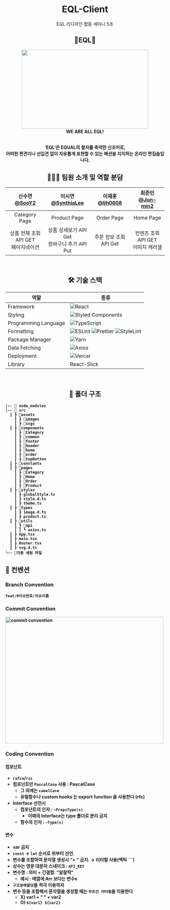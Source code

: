 <div align='center'>

# EQL-Client

EQL 리디자인 합동 세미나 5조

## 👜EQL👢

<img width='400' height='250' src='https://cdn.eqlstore.com/goods/EQLEGR/169048207484015.jpg' />
<br/>
<b>WE ARE ALL EQL!
<br/>
<br/>

‘EQL’은 EQUAL의 철자를 축약한 신조어로, <br/> 어떠한 편견이나 선입견 없이 자유롭게 표현할 수 있는 패션을 지지하는 온라인 편집숍입니다.</br>

## 👩🏻‍💻 팀원 소개 및 역할 분담

| 신수연 [@SooY2](https://github.com/SooY2) | 이시연 [@SynthiaLee](https://github.com/SynthiaLee) | 이재훈[@ljh0608](https://github.com/ljh0608) | 최준민 [@Jun-min2](https://github.com/Jun-min2) |
| :---------------------------------------: | :-------------------------------------------------: | :------------------------------------------: | :---------------------------------------------: |
|               Category Page               |                    Product Page                     |                  Order Page                  |                    Home Page                    |
| 상품 전체 조회 API GET <br/>페이지네이션  |   상품 상세보기 API Get<br/>장바구니 추가 API Put   |            주문 정보 조회 API Get            |     컨텐츠 조회 API GET <br/>이미지 캐러셀      |

<br />

## 🛠 기술 스택

| 역할                 | 종류                                                                                                                                                                                                                                                                                                                                 |
| -------------------- | ------------------------------------------------------------------------------------------------------------------------------------------------------------------------------------------------------------------------------------------------------------------------------------------------------------------------------------ |
| Framework            | ![React](https://img.shields.io/badge/React-61DAFB.svg?style=for-the-badge&logo=React&logoColor=white)                                                                                                                                                                                                                               |
| Styling              | ![Styled Components](https://img.shields.io/badge/styled--components-DB7093?style=for-the-badge&logo=styled-components&logoColor=white)                                                                                                                                                                                              |
| Programming Language | ![TypeScript](https://img.shields.io/badge/typescript-%23007ACC.svg?style=for-the-badge&logo=typescript&logoColor=white)                                                                                                                                                                                                             |
| Formatting           | ![ESLint](https://img.shields.io/badge/ESLint-4B3263?style=for-the-badge&logo=eslint&logoColor=white) ![Prettier](https://img.shields.io/badge/Prettier-F7B93E?style=for-the-badge&logo=prettier&logoColor=white) ![StyleLint](https://img.shields.io/badge/stylelint-263238.svg?style=for-the-badge&logo=stylelint&logoColor=white) |
| Package Manager      | ![Yarn](https://img.shields.io/badge/yarn-%232C8EBB.svg?style=for-the-badge&logo=yarn&logoColor=white)                                                                                                                                                                                                                               |
| Data Fetching        | ![Axios](https://img.shields.io/badge/Axios-5A29E4.svg?style=for-the-badge&logo=Axios&logoColor=white)                                                                                                                                                                                                                               |
| Deployment           | ![Vercel](https://img.shields.io/badge/Vercel-000000.svg?style=for-the-badge&logo=Vercel&logoColor=white)                                                                                                                                                                                                                            |
| Library              | React-Slick                                                                                                                                                                                                                                                                                                                          |

<br />

## 📂 폴더 구조

<div align='left'>

```
|-- 📁 node_modules
|-- 📁 src
  ┃ ┣ 📂assets
 	┃ ┣ 📂images
 	┃ ┣ 📂svgs
  ┃ ┣ 📂components
 	┃ ┣ 📂Category
 	┃ ┣ 📂common
 	┃ ┣ 📂footer
 	┃ ┣ 📂header
 	┃ ┣ 📂home
 	┃ ┣ 📂order
 	┃ ┣ 📂topButton
  ┃ ┣ 📂constants
  ┃ ┣ 📂pages
 	┃ ┣ 📂Category
 	┃ ┣ 📂Home
 	┃ ┣ 📂Order
 	┃ ┣ 📂Product
  ┃ ┣ 📂styles
 	┃ ┣ globalStyle.ts
 	┃ ┣ style.d.ts
 	┃ ┣ theme.ts
  ┃ ┣ 📂types
 	┃ ┣ image.d.ts
 	┃ ┣ product.ts
  ┃ ┣ 📂utils
 	┃ ┣ 📂api
 	┃ ┃ ┗ axios.ts
  ┃ ┣ App.tsx
  ┃ ┣ main.tsx
  ┃ ┣ Router.tsx
  ┃ ┣ svg.d.ts
└── 📜각종 세팅 파일
```

## 🚧 컨벤션

### Branch Convention

`feat/#이슈번호/이슈이름`

### Commit Convention

<img width='500' height='400' src='https://file.notion.so/f/f/7364d05f-d620-466c-9013-da1551ba128c/934abb5d-d094-4741-b246-c495e17a2df0/Untitled.png?id=e2a62020-71e2-4ab7-a307-f7b6b0aeaf09&table=block&spaceId=7364d05f-d620-466c-9013-da1551ba128c&expirationTimestamp=1701518400000&signature=vf0j4SL4lUtnAiALZwUwk7ZbCiOYqqA9jOMPUJgY_Qc&downloadName=Untitled.png' alt='commit convention'>

### Coding Convention

#### 컴포넌트

- `rafce`/`rsc`
- 컴포넌트만 `PascalCase` 사용 : PascalCase
  - 그 외에는 `camelCase`
  - 유틸함수나 custom hooks 는 export function 을 사용한다 (rfc)
- Interface 선언시
  - 컴포넌트의 인자 : `~PropsType(s)`
    - 이때의 Interface는 type 폴더로 분리 금지
  - 함수의 인자 : `~Type(s)`

#### 변수

- var 금지
- `const` → `let` 순서로 위부터 선언.
- 변수를 조합하여 문자열 생성시 “+ “ 금지. → 리터럴 사용(백틱 ```)
- 상수는 영문 대문자 스네이크 : `API_KEY`
- 변수명 : 의미 + 간결함. “알잘딱”
  - 예시 : 배열에 Arr 보다는 변수s
- `구조분해할당`을 적극 이용하자
- 변수 등을 조합해서 문자열을 생성할 때는 `무조건 리터럴`을 이용한다
  - X) var1 + “ “ + var2
  - O) `${var1} ${var2}`
